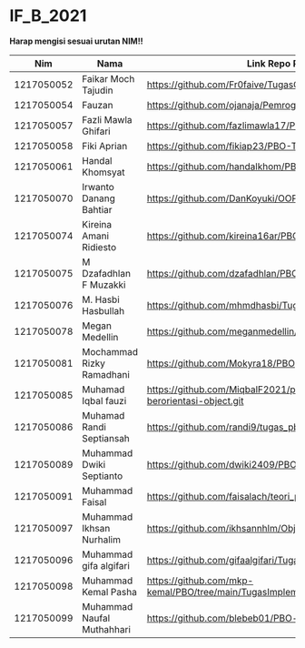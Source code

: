 # IF_B_2021
<b>Harap mengisi sesuai urutan NIM!!</b>

| Nim | Nama | Link Repo PBO |
|-----|------|---------------|
| 1217050052 | Faikar Moch Tajudin | https://github.com/Fr0faive/TugasOOP_Pilar |
| 1217050054 | Fauzan | https://github.com/ojanaja/Pemrograman_Berbasis_Objek |
| 1217050057 | Fazli Mawla Ghifari | https://github.com/fazlimawla17/PBO-Teori |
| 1217050058 | Fiki Aprian | https://github.com/fikiap23/PBO-Teori.git |
| 1217050061 | Handal Khomsyat | https://github.com/handalkhom/PBO |
| 1217050070 | Irwanto Danang Bahtiar | https://github.com/DanKoyuki/OOP.git |
| 1217050074 | Kireina Amani Ridiesto | https://github.com/kireina16ar/PBO.git |
| 1217050075 | M Dzafadhlan F Muzakki | https://github.com/dzafadhlan/PBO.git|
| 1217050076 | M. Hasbi Hasbullah | https://github.com/mhmdhasbi/Tugas-PBO.git |
| 1217050078 | Megan Medellin | https://github.com/meganmedellin/Tugas-OOP |
| 1217050081 | Mochammad Rizky Ramadhani| https://github.com/Mokyra18/PBO |
| 1217050085 | Muhamad Iqbal fauzi | https://github.com/MiqbalF2021/pemrograman-berorientasi-object.git |
| 1217050086 | Muhamad Randi Septiansah | https://github.com/randi9/tugas_pbo.git |
| 1217050089 | Muhammad Dwiki Septianto | https://github.com/dwiki2409/PBO.git |
| 1217050091 | Muhammad Faisal | https://github.com/faisalach/teori_pbo |
| 1217050097 | Muhammad Ikhsan Nurhalim | https://github.com/ikhsannhlm/Object_Oriented_Programming |
| 1217050096 | Muhammad gifa algifari | https://github.com/gifaalgifari/Tugas-PBO.git |
| 1217050098 | Muhammad Kemal Pasha | https://github.com/mkp-kemal/PBO/tree/main/TugasImplementasi |
| 1217050099 | Muhammad Naufal Muthahhari | https://github.com/blebeb01/PBO-teori |






























